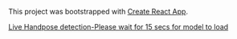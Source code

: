 This project was bootstrapped with [Create React App](https://github.com/facebook/create-react-app).

[Live Handpose detection-Please wait for 15 secs for model to load](https://aakashahuja30.github.io/HandposeDetection/)
